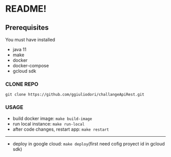 # README!

## Prerequisites

You must have installed

* java 11
* make
* docker
* docker-compose
* gcloud sdk

### CLONE REPO
```git clone https://github.com/ggiuliodori/challangeApiRest.git```

### USAGE

* build docker image: ```make build-image```
* run local instance: ```make run-local```
* after code changes, restart app: ```make restart```
-------------------------------------------------------------------
* deploy in google cloud: ```make deploy```(first need cofig proyect id in gcloud sdk)

#### 